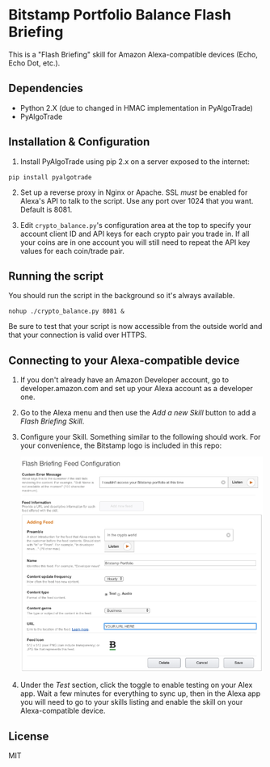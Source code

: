 Bitstamp Portfolio Balance Flash Briefing
==

This is a "Flash Briefing" skill for Amazon Alexa-compatible devices (Echo, Echo
Dot, etc.).

Dependencies
--
- Python 2.X (due to changed in HMAC implementation in PyAlgoTrade)
- PyAlgoTrade

Installation & Configuration
--
1. Install PyAlgoTrade using pip 2.x on a server exposed to the internet:

  ```shell
  pip install pyalgotrade
  ```

2. Set up a reverse proxy in Nginx or Apache. SSL *must* be enabled for Alexa's
   API to talk to the script. Use any port over 1024 that you want. Default is
   8081.

3. Edit `crypto_balance.py`'s configuration area at the top to specify your
   account client ID and API keys for each crypto pair you trade in. If all your
   coins are in one account you will still need to repeat the API key values for
   each coin/trade pair.

Running the script
--

You should run the script in the background so it's always available.

  ```shell
  nohup ./crypto_balance.py 8081 &
  ```

Be sure to test that your script is now accessible from the outside world and
that your connection is valid over HTTPS.

Connecting to your Alexa-compatible device
--

1. If you don't already have an Amazon Developer account, go to
   developer.amazon.com and set up your Alexa account as a developer one.
2. Go to the Alexa menu and then use the *Add a new Skill* button to add a
   *Flash Briefing Skill*.
3. Configure your Skill. Something similar to the following should work. For
   your convenience, the Bitstamp logo is included in this repo:

   ![Sample Configuration](/sample-configuration.png?raw=true "Sample Configuration")

4. Under the *Test* section, click the toggle to enable testing on your Alex
   app. Wait a few minutes for everything to sync up, then in the Alexa app you
   will need to go to your skills listing and enable the skill on your
   Alexa-compatible device.

License
--
MIT
